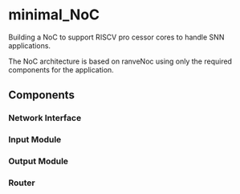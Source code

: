 # minimal_NoC


Building a NoC to support RISCV pro cessor cores to handle SNN applications. 

The NoC architecture is based on ranveNoc using only the required components for the application. 


## Components


###  Network Interface 


###  Input Module 


###  Output Module 


###  Router 

